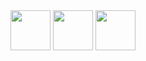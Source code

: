 <div>
    <img height="64px" src="https://img.shields.io/badge/なでで♥-F6B37D?style=flat-square"/>
    <img height="64px" src="https://img.shields.io/badge/寂しい-C301F5?style=flat-square"/>
    <img height="64px" src="https://img.shields.io/badge/赤ちゃんです-00BBA1?style=flat-square"/>
</div>
